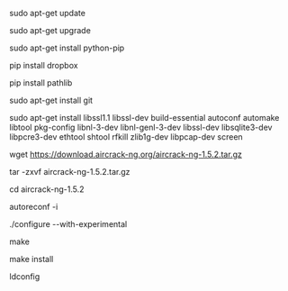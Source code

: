 sudo apt-get update

sudo apt-get upgrade

sudo apt-get install python-pip

pip install dropbox

pip install pathlib

sudo apt-get install git

sudo apt-get install libssl1.1 libssl-dev build-essential autoconf automake libtool pkg-config libnl-3-dev libnl-genl-3-dev libssl-dev libsqlite3-dev libpcre3-dev ethtool shtool rfkill zlib1g-dev libpcap-dev screen

wget https://download.aircrack-ng.org/aircrack-ng-1.5.2.tar.gz

tar -zxvf aircrack-ng-1.5.2.tar.gz

cd aircrack-ng-1.5.2

autoreconf -i

./configure --with-experimental

make

make install

ldconfig
